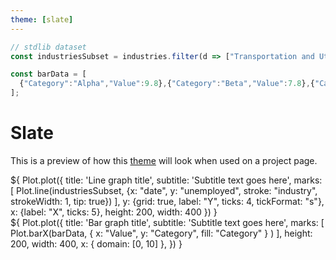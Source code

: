 ```yaml
---
theme: [slate]
---
```


```js
// stdlib dataset
const industriesSubset = industries.filter(d => ["Transportation and Utilities", "Mining and Extraction", "Finance", "Agriculture", "Information"].includes(d.industry));

const barData = [
  {"Category":"Alpha","Value":9.8},{"Category":"Beta","Value":7.8},{"Category":"Gamma","Value":6.3},{"Category":"Delta","Value":5},{"Category":"Epsilon","Value":4},{"Category":"Zeta","Value":3.2}
];
```

# Slate
This is a preview of how this [theme](./config#theme) will look when used on a project page.

<div class="grid grid-cols-2">
  <div class="card">
    ${
      Plot.plot({
        title: 'Line graph title',
        subtitle: 'Subtitle text goes here',
        marks: [
          Plot.line(industriesSubset, {x: "date", y: "unemployed", stroke: "industry", strokeWidth: 1, tip: true})
        ],
        y: {grid: true, label: "Y", ticks: 4, tickFormat: "s"},
        x: {label: "X", ticks: 5},
        height: 200,
        width: 400
      })
    }
  </div>
  <div class="card">
    ${
      Plot.plot({
        title: 'Bar graph title',
        subtitle: 'Subtitle text goes here',
        marks: [
          Plot.barX(barData, { x: "Value", y: "Category", fill: "Category" } )
        ],
        height: 200, width: 400,
        x: { domain: [0, 10] },
      })
    }
  </div>
</div>